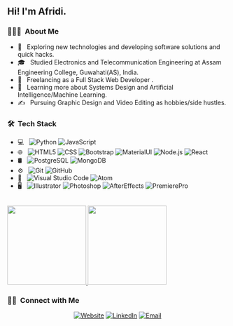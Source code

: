 

<h2> Hi! I'm Afridi.</h2>

<h3> 👨🏻‍💻 &nbsp;About Me </h3>

- 🤔 &nbsp; Exploring new technologies and developing software solutions and quick hacks.
- 🎓 &nbsp; Studied Electronics and Telecommunication Engineering at Assam Engineering College, Guwahati(AS), India.
- 💼 &nbsp; Freelancing as a Full Stack Web Developer .
- 🌱 &nbsp; Learning more about Systems Design and Artificial Intelligence/Machine Learning.
- ✍️ &nbsp; Pursuing Graphic Design and Video Editing as hobbies/side hustles.

<h3> 🛠 &nbsp;Tech Stack</h3>

- 💻 &nbsp;
  ![Python](https://img.shields.io/badge/-Python-333333?style=flat&logo=python)
  ![JavaScript](https://img.shields.io/badge/-JavaScript-333333?style=flat&logo=javascript)
- 🌐 &nbsp;
  ![HTML5](https://img.shields.io/badge/-HTML5-333333?style=flat&logo=HTML5)
  ![CSS](https://img.shields.io/badge/-CSS-333333?style=flat&logo=CSS3&logoColor=1572B6)
  ![Bootstrap](https://img.shields.io/badge/-Bootstrap-333333?style=flat&logo=bootstrap&logoColor=563D7C)
  ![MaterialUI](https://img.shields.io/badge/-MaterialUI-333333?style=flat&logo=material-ui&logoColor=563D7C)
  ![Node.js](https://img.shields.io/badge/-Node.js-333333?style=flat&logo=node.js)
  ![React](https://img.shields.io/badge/-React-333333?style=flat&logo=react)
- 🛢 &nbsp;
  ![PostgreSQL](https://img.shields.io/badge/-PostgreSQL-333333?style=flat&logo=postgresql)
  ![MongoDB](https://img.shields.io/badge/-MongoDB-333333?style=flat&logo=mongodb)
- ⚙️ &nbsp;
  ![Git](https://img.shields.io/badge/-Git-333333?style=flat&logo=git)
  ![GitHub](https://img.shields.io/badge/-GitHub-333333?style=flat&logo=github)
- 🔧 &nbsp;
  ![Visual Studio Code](https://img.shields.io/badge/-Visual%20Studio%20Code-333333?style=flat&logo=visual-studio-code&logoColor=007ACC)
  ![Atom](https://img.shields.io/badge/-Atom-333333?style=flat&logo=atom&logoColor=f4f4f4)
- 🖥 &nbsp;
  ![Illustrator](https://img.shields.io/badge/-Illustrator-333333?style=flat&logo=adobe-illustrator)
  ![Photoshop](https://img.shields.io/badge/-Photoshop-333333?style=flat&logo=adobe-photoshop)
  ![AfterEffects](https://img.shields.io/badge/-AfterEffects-333333?style=flat&logo=adobe-after-effects)
  ![PremierePro](https://img.shields.io/badge/-PremierePro-333333?style=flat&logo=adobe-premiere-pro)

<br/>

<a href="https://github.com/A7ridi">
  <img height="180em" src="https://github-readme-stats.vercel.app/api?username=A7ridi&theme=buefy&show_icons=true" />
  <img height="180em" src="https://github-readme-stats.vercel.app/api/top-langs/?username=A7ridi&theme=buefy&layout=compact" />
</a>

<br/>

<h3> 🤝🏻 &nbsp;Connect with Me </h3>

<p align="center">
<a href="https://www.afridii.com/"><img alt="Website" src="https://img.shields.io/badge/Website-www.afridii.com-blue?style=flat-square&logo=google-chrome"></a>
<a href="https://www.linkedin.com/in/afridiahmed/"><img alt="LinkedIn" src="https://img.shields.io/badge/LinkedIn-Afridi%20Ahmed-blue?style=flat-square&logo=linkedin"></a>
<a href="mailto:a7ridi@gmail.com"><img alt="Email" src="https://img.shields.io/badge/Email-a7ridi@gmail.com-blue?style=flat-square&logo=gmail"></a>
</p>
